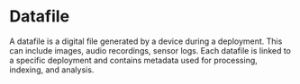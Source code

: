 # Datafile

A datafile is a digital file generated by a device during a deployment. This can include images, audio recordings, sensor logs. Each datafile is linked to a specific deployment and contains metadata used for processing, indexing, and analysis.
